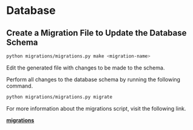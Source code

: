 # Database

## Create a Migration File to Update the Database Schema

```bash
python migrations/migrations.py make <migration-name>
```

Edit the generated file with changes to be made to the schema.

Perform all changes to the database schema by running the following command.

```bash
python migrations/migrations.py migrate
```

For more information about the migrations script, visit the following link.

**[migrations](https://github.com/matthew-godin/migrations)**
